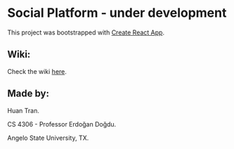 # Social Platform - under development

This project was bootstrapped with [Create React App](https://github.com/facebook/create-react-app).

## Wiki:

Check the wiki [here](https://github.com/huan161299/cs_4306_social_platform/wiki).

## Made by:

Huan Tran.

CS 4306 - Professor Erdoğan Doğdu.

Angelo State University, TX.
